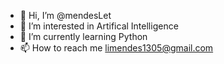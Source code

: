 - 👋 Hi, I’m @mendesLet
- 🌱 I’m interested in Artifical Intelligence
- 🌱 I’m currently learning Python
- 📫 How to reach me limendes1305@gmail.com

<!---
mendesLet/mendesLet is a ✨ special ✨ repository because its `README.md` (this file) appears on your GitHub profile.
You can click the Preview link to take a look at your changes.
--->
